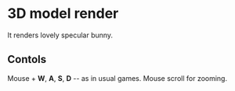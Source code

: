 # 3D model render

It renders lovely specular bunny.

## Contols

Mouse + **W**, **A**, **S**, **D** -- as in usual games. Mouse scroll for zooming.
